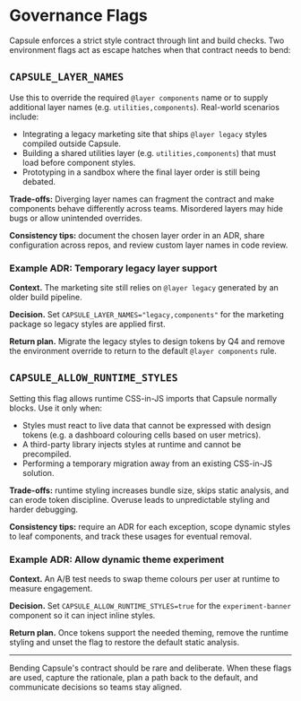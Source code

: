 # Governance Flags

Capsule enforces a strict style contract through lint and build checks. Two environment flags act as escape hatches when that contract needs to bend:

## `CAPSULE_LAYER_NAMES`
Use this to override the required `@layer components` name or to supply additional layer names (e.g. `utilities,components`). Real-world scenarios include:

- Integrating a legacy marketing site that ships `@layer legacy` styles compiled outside Capsule.
- Building a shared utilities layer (e.g. `utilities,components`) that must load before component styles.
- Prototyping in a sandbox where the final layer order is still being debated.

**Trade-offs:** Diverging layer names can fragment the contract and make components behave differently across teams. Misordered layers may hide bugs or allow unintended overrides.

**Consistency tips:** document the chosen layer order in an ADR, share configuration across repos, and review custom layer names in code review.

### Example ADR: Temporary legacy layer support

**Context.** The marketing site still relies on `@layer legacy` generated by an older build pipeline.

**Decision.** Set `CAPSULE_LAYER_NAMES="legacy,components"` for the marketing package so legacy styles are applied first.

**Return plan.** Migrate the legacy styles to design tokens by Q4 and remove the environment override to return to the default `@layer components` rule.

## `CAPSULE_ALLOW_RUNTIME_STYLES`
Setting this flag allows runtime CSS-in-JS imports that Capsule normally blocks. Use it only when:

- Styles must react to live data that cannot be expressed with design tokens (e.g. a dashboard colouring cells based on user metrics).
- A third-party library injects styles at runtime and cannot be precompiled.
- Performing a temporary migration away from an existing CSS-in-JS solution.

**Trade-offs:** runtime styling increases bundle size, skips static analysis, and can erode token discipline. Overuse leads to unpredictable styling and harder debugging.

**Consistency tips:** require an ADR for each exception, scope dynamic styles to leaf components, and track these usages for eventual removal.

### Example ADR: Allow dynamic theme experiment

**Context.** An A/B test needs to swap theme colours per user at runtime to measure engagement.

**Decision.** Set `CAPSULE_ALLOW_RUNTIME_STYLES=true` for the `experiment-banner` component so it can inject inline styles.

**Return plan.** Once tokens support the needed theming, remove the runtime styling and unset the flag to restore the default static analysis.

---

Bending Capsule's contract should be rare and deliberate. When these flags are used, capture the rationale, plan a path back to the default, and communicate decisions so teams stay aligned.

